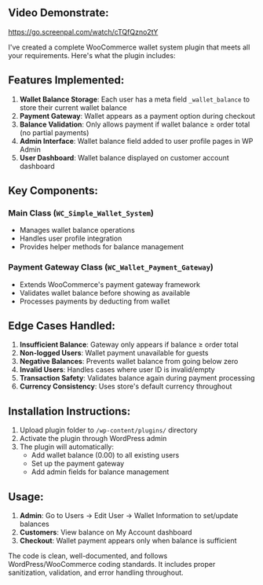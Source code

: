 
## Video Demonstrate:

https://go.screenpal.com/watch/cTQfQzno2tY

I've created a complete WooCommerce wallet system plugin that meets all your requirements. Here's what the plugin includes:

## Features Implemented:

1. **Wallet Balance Storage**: Each user has a meta field `_wallet_balance` to store their current wallet balance
2. **Payment Gateway**: Wallet appears as a payment option during checkout
3. **Balance Validation**: Only allows payment if wallet balance ≥ order total (no partial payments)
4. **Admin Interface**: Wallet balance field added to user profile pages in WP Admin
5. **User Dashboard**: Wallet balance displayed on customer account dashboard

## Key Components:

### Main Class (`WC_Simple_Wallet_System`)
- Manages wallet balance operations
- Handles user profile integration
- Provides helper methods for balance management

### Payment Gateway Class (`WC_Wallet_Payment_Gateway`)
- Extends WooCommerce's payment gateway framework
- Validates wallet balance before showing as available
- Processes payments by deducting from wallet

## Edge Cases Handled:

1. **Insufficient Balance**: Gateway only appears if balance ≥ order total
2. **Non-logged Users**: Wallet payment unavailable for guests
3. **Negative Balances**: Prevents wallet balance from going below zero
4. **Invalid Users**: Handles cases where user ID is invalid/empty
5. **Transaction Safety**: Validates balance again during payment processing
6. **Currency Consistency**: Uses store's default currency throughout

## Installation Instructions:

1. Upload plugin folder to `/wp-content/plugins/` directory
2. Activate the plugin through WordPress admin
3. The plugin will automatically:
   - Add wallet balance (0.00) to all existing users
   - Set up the payment gateway
   - Add admin fields for balance management

## Usage:

1. **Admin**: Go to Users → Edit User → Wallet Information to set/update balances
2. **Customers**: View balance on My Account dashboard
3. **Checkout**: Wallet payment appears only when balance is sufficient

The code is clean, well-documented, and follows WordPress/WooCommerce coding standards. It includes proper sanitization, validation, and error handling throughout.
